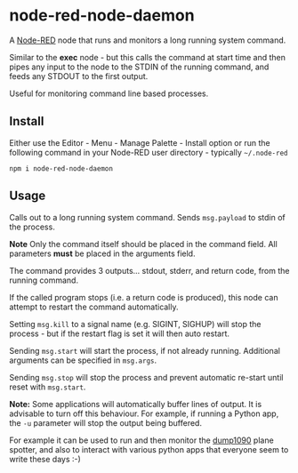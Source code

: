 node-red-node-daemon
====================

A <a href="http://nodered.org" target="_new">Node-RED</a> node that runs and
monitors a long running system command.

Similar to the **exec** node  - but this calls the command at start time and
then pipes any input to the node to the STDIN of the running command, and feeds
any STDOUT to the first output.

Useful for monitoring command line based processes.

Install
-------

Either use the Editor - Menu - Manage Palette - Install option or
run the following command in your Node-RED user directory - typically `~/.node-red`

    npm i node-red-node-daemon


Usage
-----

Calls out to a long running system command. Sends `msg.payload` to stdin of the process.

**Note** Only the command itself should be placed in the command field.
All parameters **must** be placed in the arguments field.

The command provides 3 outputs... stdout, stderr, and return code, from the running command.

If the called program stops (i.e. a return code is produced), this node can attempt
to restart the command automatically.

Setting `msg.kill` to a signal name (e.g. SIGINT, SIGHUP) will stop the process - but if the restart flag is set it will then auto restart.

Sending `msg.start` will start the process, if not already running. Additional arguments can be specified in `msg.args`.

Sending `msg.stop` will stop the process and prevent automatic re-start until reset with `msg.start`.

**Note:** Some applications will automatically buffer lines of output. It is advisable to turn off this behaviour.
For example, if running a Python app, the `-u` parameter will stop the output being buffered.


For example it can be used to run and then monitor the
<a href="https://github.com/antirez/dump1090" target="_new">dump1090</a> plane
spotter, and also to interact with various python apps that everyone seem to write
these days :-)
